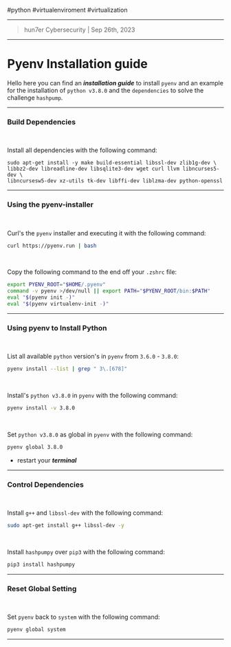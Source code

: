 #python #virtualenviroment #virtualization 

---
> hun7er Cybersecurity | Sep 26th, 2023
---

# Pyenv Installation guide

Hello here you can find an ***installation guide*** to install `pyenv` and an example for the installation of `python v3.8.0` and the `dependencies` to solve the challenge `hashpump`.

---
### Build Dependencies
<br />

Install all dependencies with the following command:
```shell
sudo apt-get install -y make build-essential libssl-dev zlib1g-dev \
libbz2-dev libreadline-dev libsqlite3-dev wget curl llvm libncurses5-dev \
libncursesw5-dev xz-utils tk-dev libffi-dev liblzma-dev python-openssl
```
---

### Using the pyenv-installer
<br />

Curl's the `pyenv` installer and executing it with the following command:
```bash
curl https://pyenv.run | bash
```

<br />

Copy the following command to the end off your `.zshrc` file:
```bash
export PYENV_ROOT="$HOME/.pyenv"
command -v pyenv >/dev/null || export PATH="$PYENV_ROOT/bin:$PATH"
eval "$(pyenv init -)"
eval "$(pyenv virtualenv-init -)"
```
---

### Using pyenv to Install Python
<br />

List all available `python` version's in `pyenv` from `3.6.0` - `3.8.0`:
```bash
pyenv install --list | grep " 3\.[678]"
```

<br />

Install's `python v3.8.0` in `pyenv` with the following command:
```bash
pyenv install -v 3.8.0
```

<br />

Set `python v3.8.0` as global in `pyenv` with the following command:
```bash
pyenv global 3.8.0
```

* restart your ***terminal***

---

### Control Dependencies
<br />

Install `g++` and `libssl-dev`  with the following command:
```bash
sudo apt-get install g++ libssl-dev -y
```

<br />

Install `hashpumpy` over `pip3` with the following command:
```bash
pip3 install hashpumpy
```
---

### Reset Global Setting
<br />

Set `pyenv` back to `system` with the following command:
```bash
pyenv global system
```
---